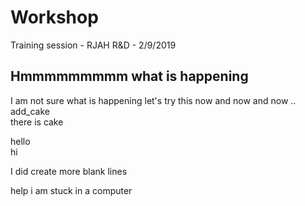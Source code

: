 # Workshop
 Training session - RJAH R&D - 2/9/2019
## Hmmmmmmmmm what is happening
I am not sure what is happening
let's try this now
and now
and now ..  
add_cake  
there is cake  
  
  
hello  
hi
  
I did create more blank lines

help i am stuck in a computer
